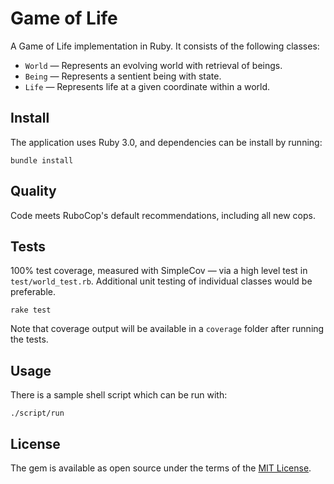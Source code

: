 # Game of Life

A Game of Life implementation in Ruby. It consists of the following classes:

* `World` — Represents an evolving world with retrieval of beings.
* `Being` — Represents a sentient being with state.
* `Life` — Represents life at a given coordinate within a world.

## Install

The application uses Ruby 3.0, and dependencies can be install by running:

```shell
bundle install
```

## Quality

Code meets RuboCop's default recommendations, including all new cops.

## Tests

100% test coverage, measured with SimpleCov — via a high level test in `test/world_test.rb`. Additional unit testing of individual classes would be preferable.

```shell
rake test
```

Note that coverage output will be available in a `coverage` folder after running the tests.

## Usage

There is a sample shell script which can be run with:

```shell
./script/run
```

## License

The gem is available as open source under the terms of the [MIT License](https://opensource.org/licenses/MIT).